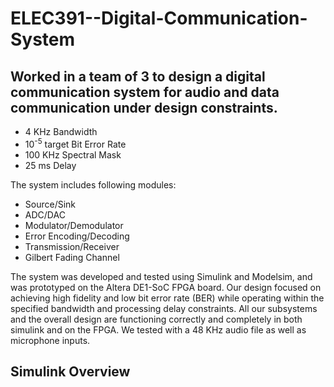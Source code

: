 # ELEC391--Digital-Communication-System
## Worked in a team of 3 to design a digital communication system for audio and data communication under design constraints.
* 4 KHz Bandwidth
* 10<sup>-5</sup> target Bit Error Rate
* 100 KHz Spectral Mask
* 25 ms Delay

The system includes following modules:
* Source/Sink
* ADC/DAC
* Modulator/Demodulator
* Error Encoding/Decoding
* Transmission/Receiver
* Gilbert Fading Channel

The system was developed and tested using Simulink and Modelsim, and was prototyped on the Altera DE1-SoC FPGA board. Our design focused on achieving high fidelity and low bit error rate (BER) while operating within the specified bandwidth and processing delay constraints. All our subsystems and the overall design are functioning correctly and completely in both simulink and on the FPGA. We tested with a 48 KHz audio file as well as microphone inputs.

## Simulink Overview


